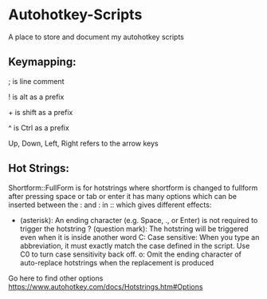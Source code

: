 # Autohotkey-Scripts
A place to store and document my autohotkey scripts

## Keymapping:

; is line comment

! is alt as a prefix

\+ is shift as a prefix

^ is Ctrl as a prefix

Up, Down, Left, Right refers to the arrow keys


## Hot Strings:
Shortform::FullForm is for hotstrings where shortform is changed to fullform after pressing space or tab or enter
it has many options which can be inserted between the : and : in :: which gives different effects:
* (asterisk): An ending character (e.g. Space, ., or Enter) is not required to trigger the hotstring
? (question mark): The hotstring will be triggered even when it is inside another word
C: Case sensitive: When you type an abbreviation, it must exactly match the case defined in the script. Use C0 to turn case sensitivity back off.
o: Omit the ending character of auto-replace hotstrings when the replacement is produced

Go here to find other options
https://www.autohotkey.com/docs/Hotstrings.htm#Options
